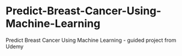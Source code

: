 # Predict-Breast-Cancer-Using-Machine-Learning
Predict Breast Cancer Using Machine Learning - guided project from Udemy

